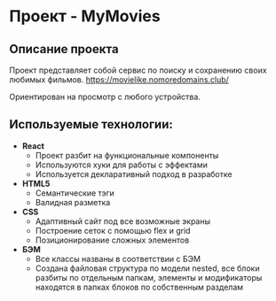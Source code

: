 # Проект - MyMovies

## Описание проекта
Проект представляет собой сервис по поиску и сохранению своих любимых фильмов.
https://movielike.nomoredomains.club/

Ориентирован на просмотр с любого устройства.

## Используемые технологии:
* __React__
  * Проект разбит на функциональные компоненты
  * Используются хуки для работы с эффектами
  * Используется декларативный подход в разработке
* __HTML5__
  * Семантические тэги
  * Валидная разметка
* __CSS__
  * Адаптивный сайт под все возможные экраны
  * Построение сеток с помощью flex и grid
  * Позиционирование сложных элементов
* __БЭМ__
  * Все классы названы в соответствии с БЭМ
  * Создана файловая структура по модели nested, все блоки разбиты по отдельным папкам, элементы и модификаторы находятся в папках блоков по собственным разделам
